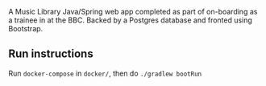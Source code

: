 A Music Library Java/Spring web app completed as part of on-boarding as a trainee in at the BBC. Backed by a Postgres database and fronted using Bootstrap.

Run instructions
---
Run `docker-compose` in `docker/`, then do `./gradlew bootRun`
